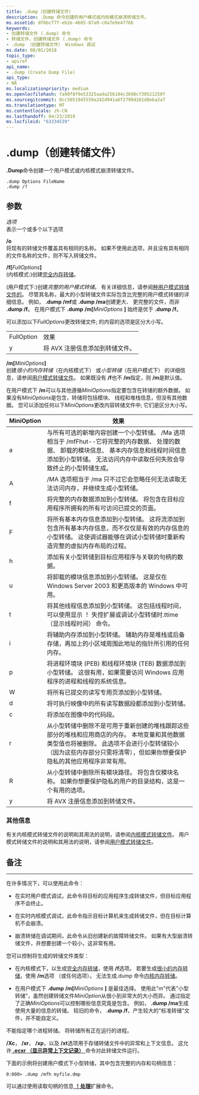 ```yaml
---
title: .dump（创建转储文件）
description: .Dump 命令创建的用户模式或内核模式崩溃转储文件。
ms.assetid: df6bcf7f-eb2e-4605-87a0-c0a7e9e4776b
keywords:
- 创建转储文件 (.dump) 命令
- 转储文件，创建转储文件 (.dump) 命令
- .dump （创建转储文件） Windows 调试
ms.date: 08/01/2018
topic_type:
- apiref
api_name:
- .dump (Create Dump File)
api_type:
- NA
ms.localizationpriority: medium
ms.openlocfilehash: fa90f8f9e53325aada256104c3690cf30521250f
ms.sourcegitcommit: 0cc5051945559a242d941a6f2799d161d8eba2a7
ms.translationtype: MT
ms.contentlocale: zh-CN
ms.lasthandoff: 04/23/2019
ms.locfileid: "63334539"
---
```

# <a name="dump-create-dump-file"></a>.dump（创建转储文件）


**.Dump**命令创建一个用户模式或内核模式崩溃转储文件。

```dbgcmd
.dump Options FileName 
.dump /?
```

## <a name="span-idddkmetacreatedumpfiledbgspanspan-idddkmetacreatedumpfiledbgspanparameters"></a><span id="ddk_meta_create_dump_file_dbg"></span><span id="DDK_META_CREATE_DUMP_FILE_DBG"></span>参数


<span id="_______Options______"></span><span id="_______options______"></span><span id="_______OPTIONS______"></span> *选项*   
表示一个或多个以下选项

<span id="_o"></span><span id="_O"></span>**/o**  
将现有的转储文件覆盖具有相同的名称。 如果不使用此选项，并且没有具有相同的文件名称的文件，则不写入转储文件。

<span id="_f_FullOptions_"></span><span id="_f_fulloptions_"></span><span id="_F_FULLOPTIONS_"></span>**/f\[**<em>FullOptions</em>**\]**  
(内核模式:)创建[完全内存转储](complete-memory-dump.md)。

(用户模式下:)创建*完整的用户模式转储*。 有关详细信息，请参阅[种用户模式转储文件的](user-mode-dump-files.md#varieties)。 尽管其名称，最大的小型转储文件实际包含比完整的用户模式转储的详细信息。 例如， **.dump /mf**或 **.dump /ma**创建更大、 更完整的文件，而非 **.dump /f**。 在用户模式下 **.dump** **/m\[**<em>MiniOptions</em> **\]** 始终是优于 **.dump /f**。

可以添加以下*FullOptions*更改转储文件; 的内容的选项是区分大小写。

|||
|--- |--- |
|FullOption|效果|
|y|将 AVX 注册信息添加到转储文件。|
 

<span id="_m_MiniOptions_"></span><span id="_m_minioptions_"></span><span id="_M_MINIOPTIONS_"></span>**/m\[**<em>MiniOptions</em>**\]**  
创建*很小的内存转储*（在内核模式下） 或*小型转储*（在用户模式下） 的详细信息，请参阅[用户模式转储文件](user-mode-dump-files.md)。 如果既没有 **/f**也不 **/m**指定，则 **/m**是默认值。

在用户模式下 **/m**可以与其他遵循*MiniOptions*指定要包含在转储的额外数据。 如果没有*MiniOptions*是包含，转储将包括模块、 线程和堆栈信息，但没有其他数据。 您可以添加任何以下*MiniOptions*更改内容转储文件中; 它们是区分大小写。

|MiniOption|效果|
|--- |--- |
|a|与所有可选的新增内容创建一个小型转储。 /Ma 选项相当于 /mfFhut--它将完整的内存数据、 处理的数据、 卸载的模块信息、 基本内存信息和线程时间信息添加到小型转储。 无法访问内存中读取任何失败会导致终止的小型转储生成。|
|A|/MA 选项相当于 /ma 只不过它会忽略任何无法读取无法访问内存，并继续生成小型转储。|
|f|将完整的内存数据添加到小型转储。 将包含在目标应用程序所拥有的所有可访问已提交的页面。|
|F|将所有基本内存信息添加到小型转储。 这将流添加到包含所有基本内存信息，而不仅仅是有效的内存信息的小型转储。 这使调试器能够在调试小型转储时重新构造完整的虚拟内存布局的过程。|
|h|添加有关小型转储到目标应用程序与关联的句柄的数据。|
|u|将卸载的模块信息添加到小型转储。 这是仅在 Windows Server 2003 和更高版本的 Windows 中可用。|
|t|将其他线程信息添加到小型转储。 这包括线程时间，可以使用显示 ！ 失控扩展或调试小型转储时.ttime （显示线程时间） 命令。|
|i|将辅助内存添加到小型转储。 辅助内存是堆栈或后备存储，再加上的小区域周围此地址的指针所引用的任何内存。|
|p|将进程环境块 (PEB) 和线程环境块 (TEB) 数据添加到小型转储。 这很有用，如果需要访问 Windows 应用程序的进程和线程的系统信息。|
|W|将所有已提交的读写专用页添加到小型转储。|
|d|将可执行映像中的所有读写数据段都添加到小型转储。|
|c|将添加在图像中的代码段。|
|r|从小型转储中删除不是可用于重新创建的堆栈跟踪这些部分的堆栈和应用商店的内存。 本地变量和其他数据类型值也将被删除。 此选项不会进行小型转储较小 （因为这些内存部分只需将清零），但如果你想要保护隐私的其他应用程序非常有用。|
|R|从小型转储中删除所有模块路径。 将包含仅模块名称。 如果你想要保护隐私的用户的目录结构，这是一个有用的选项。|
|y|将 AVX 注册信息添加到转储文件。|

 

### <a name="span-idadditionalinformationspanspan-idadditionalinformationspanspan-idadditionalinformationspanadditional-information"></a><span id="Additional_Information"></span><span id="additional_information"></span><span id="ADDITIONAL_INFORMATION"></span>其他信息

有关内核模式转储文件的说明和其用法的说明，请参阅[内核模式转储文件](kernel-mode-dump-files.md)。 用户模式转储文件的说明和其用法的说明，请参阅[用户模式转储文件](user-mode-dump-files.md)。

## <a name="remarks"></a>备注
-------

在许多情况下，可以使用此命令：

-   在实时用户模式调试，此命令将目标的应用程序生成转储文件，但目标应用程序不会终止。

-   在实时内核模式调试，此命令指示目标计算机来生成转储文件，但在目标计算机不会崩溃。

-   崩溃转储在调试期间，此命令从旧创建新的故障转储文件。 如果有大型崩溃转储文件，并想要创建一个较小，这非常有用。

您可以控制将生成的转储文件类型：

- 在内核模式下，以生成[完全内存转储](complete-memory-dump.md)，使用 **/f**选项。 若要生成[很小的内存转储](small-memory-dump.md)，使用 **/m**选项 （或任何选项）。 无法生成.dump 命令[内核内存转储](kernel-memory-dump.md)。

- 在用户模式下 **.dump** **/m\[**<em>MiniOptions</em> **\]** 是最佳选择。 使用此"m"代表"小型转储"，虽然创建转储文件*MiniOption*从很小到非常大的大小而异。 通过指定了正确*MiniOptions*可以控制哪些信息究竟是包含。 例如， **.dump /ma**生成使用大量的信息的转储。 较旧的命令， **.dump /f**，产生较大的"标准转储"文件，并不能自定义。

不能指定哪个进程转储。 将转储所有正在运行的进程。

**/Xc**， **/xr**， **/xp**，以及 **/xt**选项用于存储转储文件中的异常和上下文信息。 这允许[ **.ecxr （显示异常上下文记录）** ](-ecxr--display-exception-context-record-.md)命令对此转储文件运行。

下面的示例将创建用户模式下小型转储，其中包含完整的内存和句柄信息：

```dbgcmd
0:000> .dump /mfh myfile.dmp 
```

可以通过使用读取句柄的信息[ **！处理**](-handle.md)扩展命令。

 

 





